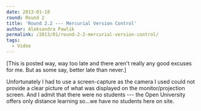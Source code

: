 ```yaml
---
date: 2013-01-18
round: Round 2
title: 'Round 2.2 --- Mercurial Version Control'
author: Aleksandra Pawlik
permalink: /2013/01/round-2-2-mercurial-version-control/
tags:
  - Video
---
```

[This is posted way, way too late and there aren't really any good excuses for me. But as some say, better late than never.]

Unfortunately I had to use a screen-capture as the camera I used could not provide a clear picture of what was displayed on the monitor/projection screen. And I admit that there were no students --- the Open University offers only distance learning so...we have no students here on site.



&nbsp;

